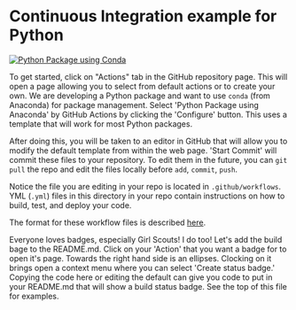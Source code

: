 # Continuous Integration example for Python

[![Python Package using Conda](https://github.com/dacb/codebase_github_actions/actions/workflows/python-package-conda.yml/badge.svg)](https://github.com/dacb/codebase_github_actions/actions/workflows/python-package-conda.yml)

To get started, click on "Actions" tab in the GitHub repository page.  This will open a page allowing you to select from default actions or to create your own.  We are developing a Python package and want to use `conda` (from Anaconda) for package management. Select 'Python Package using Anaconda' by GitHub Actions by clicking the 'Configure' button. This uses a template that will work for most Python packages.

After doing this, you will be taken to an editor in GitHub that will allow you to modify the default template from within the web page. 'Start Commit' will commit these files to your repository. To edit them in the future, you can `git pull` the repo and edit the files locally before `add`, `commit`, `push`.

Notice the file you are editing in your repo is located in `.github/workflows`.  YML (`.yml`) files in this directory in your repo contain instructions on how to build, test, and deploy your code.

The format for these workflow files is described [here](https://docs.github.com/en/actions/using-workflows/workflow-syntax-for-github-actions).

Everyone loves badges, especially Girl Scouts!  I do too!  Let's add the build bage to the README.md.  Click on your 'Action' that you want a badge for to open it's page.  Towards the right hand side is an ellipses. Clocking on it brings open a context menu where you can select 'Create status badge.'  Copying the code here or editing the default can give you code to put in your README.md that will show a build status badge.  See the top of this file for examples.
